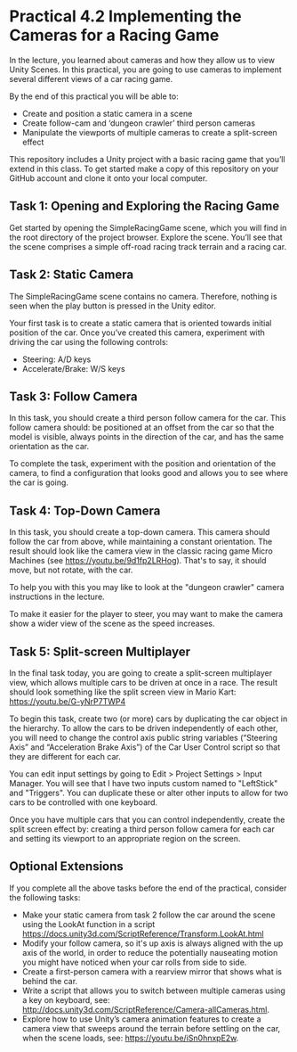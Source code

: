 # Practical 4.2 Implementing the Cameras for a Racing Game

In the lecture, you learned about cameras and how they allow us to view Unity Scenes. In this practical, you are going to use cameras to implement several different views of a car racing game.

By the end of this practical you will be able to:

- Create and position a static camera in a scene
- Create follow-cam and ‘dungeon crawler’ third person cameras
- Manipulate the viewports of multiple cameras to create a split-screen effect

This repository includes a Unity project with a basic racing game that you’ll extend in this class. To get started make a copy of this repository on your GitHub account and clone it onto your local computer.

## Task 1: Opening and Exploring the Racing Game

Get started by opening the SimpleRacingGame scene, which you will find in the root directory of the project browser. Explore the scene. You’ll see that the scene comprises a simple off-road racing track terrain and a racing car.

## Task 2: Static Camera

The SimpleRacingGame scene contains no camera. Therefore, nothing is seen when the play button is pressed in the Unity editor.

Your first task is to create a static camera that is oriented towards initial position of the car. Once you’ve created this camera, experiment with driving the car using the following controls:

- Steering: A/D keys
- Accelerate/Brake: W/S keys

## Task 3: Follow Camera

In this task, you should create a third person follow camera for the car. This follow camera should: be positioned at an offset from the car so that the model is visible, always points in the direction of the car, and has the same orientation as the car.

To complete the task, experiment with the position and orientation of the camera, to find a configuration that looks good and allows you to see where the car is going.

## Task 4: Top-Down Camera

In this task, you should create a top-down camera. This camera should follow the car from above, while maintaining a constant orientation. The result should look like the camera view in the classic racing game Micro Machines (see https://youtu.be/9d1fp2LRHog). That's to say, it should move, but not rotate, with the car. 

To help you with this you may like to look at the "dungeon crawler" camera instructions in the lecture. 

To make it easier for the player to steer, you may want to make the camera show a wider view of the scene as the speed increases. 

## Task 5: Split-screen Multiplayer

In the final task today, you are going to create a split-screen multiplayer view, which allows multiple cars to be driven at once in a race. The result should look something like the split screen view in Mario Kart: https://youtu.be/G-yNrP7TWP4

To begin this task, create two (or more) cars by duplicating the car object in the hierarchy. To allow the cars to be driven independently of each other, you will need to change the control axis public string variables (“Steering Axis” and “Acceleration Brake Axis”) of the Car User Control script so that they are different for each car.

You can edit input settings by going to Edit > Project Settings > Input Manager. You will see that I have two inputs custom named to "LeftStick" and "Triggers". You can duplicate these or alter other inputs to allow for two cars to be controlled with one keyboard. 

Once you have multiple cars that you can control independently, create the split screen effect by: creating a third person follow camera for each car and setting its viewport to an appropriate region on the screen.

## Optional Extensions

If you complete all the above tasks before the end of the practical, consider the following tasks:

- Make your static camera from task 2 follow the car around the scene using the LookAt function in a script https://docs.unity3d.com/ScriptReference/Transform.LookAt.html
- Modify your follow camera, so it's up axis is always aligned with the up axis of the world, in order to reduce the potentially nauseating motion you might have noticed when your car rolls from side to side.
- Create a first-person camera with a rearview mirror that shows what is behind the car.
- Write a script that allows you to switch between multiple cameras using a key on keyboard, see: http://docs.unity3d.com/ScriptReference/Camera-allCameras.html.
- Explore how to use Unity’s camera animation features to create a camera view that sweeps around the terrain before settling on the car, when the scene loads, see: https://youtu.be/iSn0hnxpE2w.


